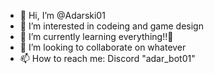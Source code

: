- 👋 Hi, I’m @Adarski01
- 👀 I’m interested in codeing and game design
- 🌱 I’m currently learning everything!!👀
- 💞️ I’m looking to collaborate on whatever
- 📫 How to reach me: Discord "adar_bot01"

<!---
Adarski01/Adarski01 is a ✨ special ✨ repository because its `README.md` (this file) appears on your GitHub profile.
You can click the Preview link to take a look at your changes.
--->
